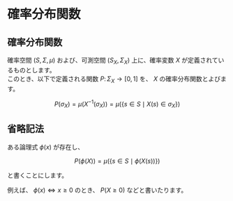 # 確率分布関数

## 確率分布関数

確率空間 $(S, \Sigma, \mu)$ および、可測空間 $(S_{X}, \Sigma_{X})$ 上に、確率変数 $X$ が定義されているものとします。   
このとき、以下で定義される関数 $P \colon \Sigma_{X} \rightarrow [0, 1]$ を、 $X$ の確率分布関数とよびます。  

$$
P(\sigma_{X}) = \mu(X^{-1}(\sigma_{X})) = \mu(\lbrace s \in S \mid X(s) \in \sigma_{X} \rbrace )
$$

## 省略記法
ある論理式 $\phi(x)$ が存在し、

$$
P(\phi(X)) = \mu(\lbrace s \in S \mid \phi(X(s)) \rbrace )
$$

と書くことにします。

例えば、 $\phi(x) \Leftrightarrow x \geq 0$ のとき、 $P(X \geq 0)$ などと書いたります。
